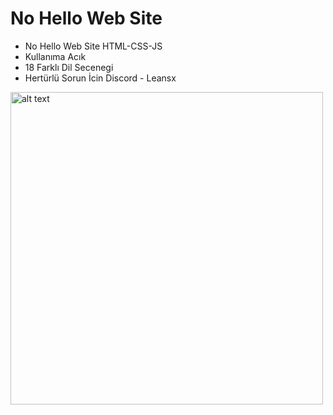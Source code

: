 # No Hello Web Site

- No Hello Web Site HTML-CSS-JS
- Kullanıma Acık
- 18 Farklı Dil Secenegi
- Hertürlü Sorun İcin Discord - Leansx

<img src="https://i.hizliresim.com/fwilcik.png" alt="alt text" width="500" height="500">
